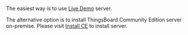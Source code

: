 The easiest way is to use [Live Demo](https://demo.thingsboard.io/signup) server.

The alternative option is to install ThingsBoard Community Edition server on-premise.
Please visit [Install CE](/docs/user-guide/install/installation-options/) to install server.